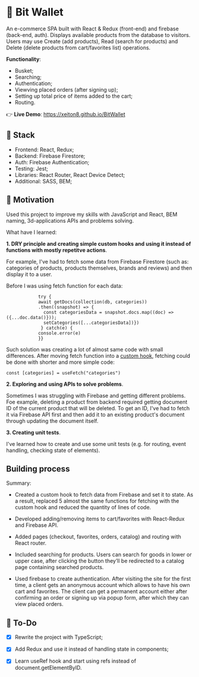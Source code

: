 # 📜 Bit Wallet
An e-commerce SPA built with React & Redux (front-end) and firebase (back-end, auth). Displays available products from the database to visitors. Users may use Create (add products), Read (search for products) and Delete (delete products from cart/favorites list) operations. 

 **Functionality**:
+ Busket;
+ Searching;
+ Authentication;
+ Viewving placed orders (after signing up);
+ Setting up total price of items added to the cart;
+ Routing.

👉 **Live Demo**: https://xeiton8.github.io/BitWallet

## 🚀 Stack
+ Frontend: React, Redux;
+ Backend: Firebase Firestore;
+ Auth: Firebase Authentication;
+ Testing: Jest;
+ Libraries: React Router, React Device Detect;
+ Additional: SASS, BEM;

## 🌠 Motivation
Used this project to improve my skills with JavaScript and React, BEM naming, 3d-applications APIs and problems solving.

What have I learned:

**1. DRY principle and creating simple custom hooks and using it instead of functions with mostly repetitve actions**.

For example, I've had to fetch some data from Firebase Firestore (such as: categories of products, products themselves, brands and reviews) and then display it to a user.

Before I was using fetch function for each data:
```async function fetchCategories() {
            try {
            await getDocs(collection(db, categories))
            .then((snapshot) => {
              const categoriesData = snapshot.docs.map((doc) => ({...doc.data()}));
              setCategories([...categoriesData])}) 
             } catch(e) {
            console.error(e)
            }}
```

Such solution was creating a lot of almost same code with small differences. After moving fetch function into a <a href="https://github.com/XeiTon8/BitWallet/blob/main/src/hooks/useFetch.js">custom hook</a>, fetching could be done with shorter and more simple code:

```const [categories] = useFetch("categories")```

**2. Exploring and using APIs to solve problems**.

Sometimes I was struggling with Firebase and getting different problems. Foe example, deleting a product from backend required getting document ID of the current product that will be deleted. To get an ID, I've had to fetch it via Firebase API first and then add it to an existing product's document through updating the document itself.

**3. Creating unit tests**.

I've learned how to create and use some unit tests (e.g. for routing, event handling, checking state of elements). 

## Building process
Summary:

+ Created a custom hook to fetch data from Firebase and set it to state. As a result, replaced 5 almost the same functions for fetching with the custom hook and reduced the quantity of lines of code.

+ Developed adding/removing items to cart/favorites with React-Redux and Firebase API.

+ Added pages (checkout, favorites, orders, catalog) and routing with React router. 

+ Included searching for products. Users can search for goods in lower or upper case, after clicking the button they’ll be redirected to a catalog page containing searched products.

+ Used firebase to create authentication. After visiting the site for the first time, a client gets an anonymous account which allows to have his own cart and favorites. The client can get a permanent account either after confirming an order or signing up via popup form, after which they can view placed orders.


## 🔨 To-Do
- [x] Rewrite the project with TypeScript;

- [x] Add Redux and use it instead of handling state in components;

- [x] Learn useRef hook and start using refs instead of document.getElementByID.
